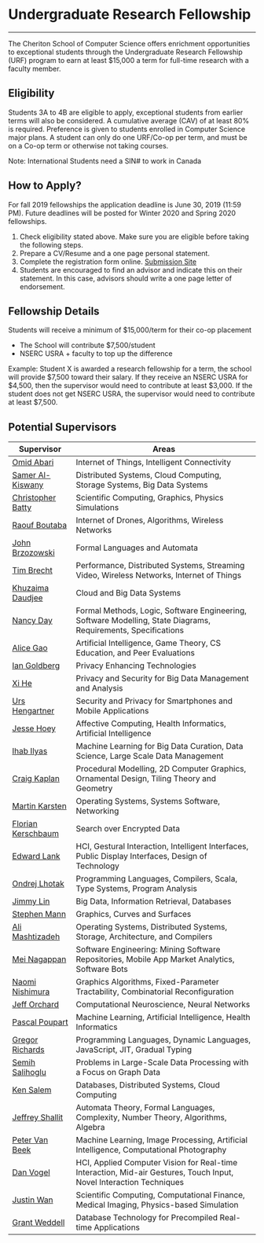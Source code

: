 Undergraduate Research Fellowship
===========

----------------------------------------------------

The Cheriton School of Computer Science offers enrichment opportunities to exceptional students through the Undergraduate Research Fellowship (URF) program to earn at least $15,000 a term for full-time research with a faculty member.

Eligibility
-----------

Students 3A to 4B are eligible to apply, exceptional students from earlier terms will also be considered.  A cumulative average (CAV) of at least 80% is required.  Preference is given to students enrolled in Computer Science major plans.  A student can only do one URF/Co-op per term, and must be on a Co-op term or otherwise not taking courses.

Note: International Students need a SIN# to work in Canada

How to Apply?
-------------

For fall 2019 fellowships the application deadline is June 30, 2019 (11:59 PM).  Future deadlines will be posted for Winter 2020 and Spring 2020 fellowships.

1. Check eligibility stated above.  Make sure you are eligible before taking the following steps.
2. Prepare a CV/Resume and a one page personal statement.
3. Complete the registration form online.  [Submission Site](https://urf.rcs.uwaterloo.ca/hotcrp/urf-19f)
4. Students are encouraged to find an advisor and indicate this on their statement.  In this case, advisors should write a one page letter of endorsement.

Fellowship Details
------------------

Students will receive a minimum of $15,000/term for their co-op placement

* The School will contribute $7,500/student
* NSERC USRA + faculty to top up the difference

Example: Student X is awarded a research fellowship for a term, the school will provide $7,500 toward their salary.  If they receive an NSERC USRA for $4,500, then the supervisor would need to contribute at least $3,000.  If the student does not get NSERC USRA, the supervisor would need to contribute at least $7,500.

Potential Supervisors
---------------------

Supervisor | Areas
---------- | -----
[Omid Abari](https://cs.uwaterloo.ca/~oabari/) | Internet of Things, Intelligent Connectivity
[Samer Al-Kiswany](https://cs.uwaterloo.ca/~alkiswan/) | Distributed Systems, Cloud Computing, Storage Systems, Big Data Systems
[Christopher Batty](https://cs.uwaterloo.ca/~c2batty/) | Scientific Computing, Graphics, Physics Simulations
[Raouf Boutaba](http://rboutaba.cs.uwaterloo.ca/) | Internet of Drones, Algorithms, Wireless Networks
[John Brzozowski](http://maveric.uwaterloo.ca/~brzozo/) | Formal Languages and Automata
[Tim Brecht](https://cs.uwaterloo.ca/~brecht/) | Performance, Distributed Systems, Streaming Video, Wireless Networks, Internet of Things
[Khuzaima Daudjee](https://cs.uwaterloo.ca/~kdaudjee/) | Cloud and Big Data Systems
[Nancy Day](https://cs.uwaterloo.ca/~nday/) | Formal Methods, Logic, Software Engineering, Software Modelling, State Diagrams, Requirements, Specifications
[Alice Gao](https://cs.uwaterloo.ca/~a23gao/) | Artificial Intelligence, Game Theory, CS Education, and Peer Evaluations
[Ian Goldberg](https://cs.uwaterloo.ca/~iang/) | Privacy Enhancing Technologies
[Xi He](https://cs.uwaterloo.ca/~xihe/) | Privacy and Security for Big Data Management and Analysis
[Urs Hengartner](https://cs.uwaterloo.ca/~uhengart/) | Security and Privacy for Smartphones and Mobile Applications
[Jesse Hoey](https://cs.uwaterloo.ca/~jhoey/) | Affective Computing, Health Informatics, Artificial Intelligence
[Ihab Ilyas](https://cs.uwaterloo.ca/~ilyas/) | Machine Learning for Big Data Curation, Data Science, Large Scale Data Management
[Craig Kaplan](http://www.cgl.uwaterloo.ca/csk/) | Procedural Modelling, 2D Computer Graphics, Ornamental Design, Tiling Theory and Geometry
[Martin Karsten](https://cs.uwaterloo.ca/~mkarsten/) | Operating Systems, Systems Software, Networking
[Florian Kerschbaum](https://cs.uwaterloo.ca/~fkerschb/) | Search over Encrypted Data
[Edward Lank](https://cs.uwaterloo.ca/~lank/) | HCI, Gestural Interaction, Intelligent Interfaces, Public Display Interfaces, Design of Technology
[Ondrej Lhotak](https://plg.uwaterloo.ca/~olhotak/) | Programming Languages, Compilers, Scala, Type Systems, Program Analysis
[Jimmy Lin](https://cs.uwaterloo.ca/~jimmylin/) | Big Data, Information Retrieval, Databases
[Stephen Mann](http://www.cgl.uwaterloo.ca/smann/) | Graphics, Curves and Surfaces
[Ali Mashtizadeh](https://rcs.uwaterloo.ca/~ali/) | Operating Systems, Distributed Systems, Storage, Architecture, and Compilers
[Mei Nagappan](https://cs.uwaterloo.ca/~m2nagapp/) | Software Engineering: Mining Software Repositories, Mobile App Market Analytics, Software Bots
[Naomi Nishimura](https://cs.uwaterloo.ca/~nishi/) | Graphics Algorithms, Fixed-Parameter Tractability, Combinatorial Reconfiguration
[Jeff Orchard](https://cs.uwaterloo.ca/~jorchard/) | Computational Neuroscience, Neural Networks
[Pascal Poupart](https://cs.uwaterloo.ca/~ppoupart/) | Machine Learning, Artificial Intelligence, Health Informatics
[Gregor Richards](http://the.gregor.institute/) | Programming Languages, Dynamic Languages, JavaScript, JIT, Gradual Typing
[Semih Salihoglu](https://cs.uwaterloo.ca/~ssalihog/) | Problems in Large-Scale Data Processing with a Focus on Graph Data
[Ken Salem](https://cs.uwaterloo.ca/~kmsalem/) | Databases, Distributed Systems, Cloud Computing
[Jeffrey Shallit](https://cs.uwaterloo.ca/~shallit/) | Automata Theory, Formal Languages, Complexity, Number Theory, Algorithms, Algebra
[Peter Van Beek](https://cs.uwaterloo.ca/~vanbeek/) | Machine Learning, Image Processing, Artificial Intelligence, Computational Photography
[Dan Vogel](http://www.nonsequitoria.com/) | HCI, Applied Computer Vision for Real-time Interaction, Mid-air Gestures, Touch Input, Novel Interaction Techniques
[Justin Wan](https://cs.uwaterloo.ca/~jwlwan/) | Scientific Computing, Computational Finance, Medical Imaging, Physics-based Simulation
[Grant Weddell](https://cs.uwaterloo.ca/~gweddell/) | Database Technology for Precompiled Real-time Applications

